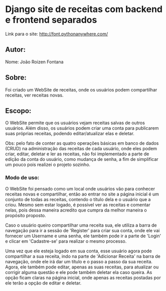 # Django site de receitas com backend e frontend separados
Link para o site: http://font.pythonanywhere.com/

## Autor:
Nome: João Roizen Fontana

## Sobre:

Foi criado um WebSite de receitas, onde os usuários podem compartilhar receitas, ver receitas novas.

## Escopo:

O WebSite permite que os usuários vejam receitas salvas de outros usuários. Além disso, os usuários podem criar uma conta para publicarem suas próprias receitas, podendo editar/atualizar elas e deletar.

Obs: pelo fato de  conter as quatro operações básicas em banco de dados (CRUD) na administração das receitas de cada usuário, onde eles podem criar, editar, deletar e ler as receitas, não foi implementado a parte de edição da conta do usuário, como mudança de senha, a fim de simplificar um pouco pois realizei o projeto sozinho.

### Modo de uso:

O WebSite foi pensado como um local onde usuários vão para conhecer receitas novas e compartilhar, então ao entrar no site a página inicial é um conjunto de todas as receitas, contendo o título dela e o usuário que a criou. Mesmo sem estar logado, é possível ver as receitas e comentar nelas, pois dessa maneira acredito que cumpra da melhor maneira o propósito proposto. 

Caso o usuário queiro compartilhar uma receita sua, ele utiliza a barra de navegação para ir a sessão de 'Register' para criar sua conta, onde ele vai fornecer um Username e uma senha, ele também pode ir a parte de 'Login' e clicar em 'Cadastre-se' para realizar o mesmo processo.

Uma vez que ele esteja logado em sua conta, esse usuário agora pode compartilhar a sua receita, indo na parte de 'Adicionar Receita' na barra de navegação, onde ele irá dar um título e o passo a passo da sua receita. Agora, ele também pode editar, apenas as suas receitas, para atualizar ou corrigir alguma questão e ele pode também deletar ela caso queira. As opção ficam claras na página inicial, onde apenas as receitas postadas por ele terão a opção de editar e deletar.
